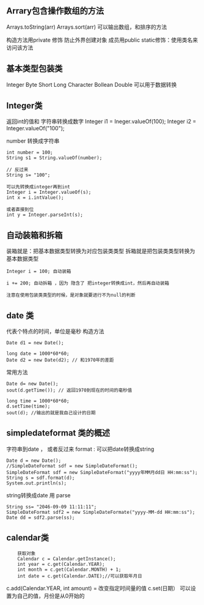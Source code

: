 ## Arrary包含操作数组的方法
Arrays.toString(arr)
Arrays.sort(arr)
可以输出数组，和排序的方法

构造方法用private 修饰 防止外界创建对象
成员用public static修饰：使用类名来访问该方法


## 基本类型包装类
Integer Byte Short Long Character Bollean Double
可以用于数据转换

## Integer类
返回int的值和 字符串转换成数字
Integer i1 = Ineger.valueOf(100);
Integer i2 = Integer.valueOf("100");

number 转换成字符串

    int number = 100;
    String s1 = String.valueOf(number);
    
    // 反过来
    String s= "100";
    
    可以先转换成integer再到int
    Integer i = Integer.valueOf(s);
    int x = i.intValue();
    
    或者直接到位
    int y = Integer.parseInt(s);
 

## 自动装箱和拆箱
装箱就是：把基本数据类型转换为对应包装类类型
拆箱就是把包装类类型转换为基本数据类型

    Integer i = 100; 自动装箱
    
    i += 200; 自动拆箱 ，因为 隐含了 把integer转换成int，然后再自动装箱
    
    注意在使用包装类类型的时候，是对象就要进行不为null的判断
    

## date 类
代表个特点的时间，单位是毫秒
构造方法

    Date d1 = new Date();
    
    long date = 1000*60*60;
    Date d2 = new Date(d2); // 和1970年的差距
    
常用方法

    Date d= new Date();
    sout(d.getTime()); // 返回1970到现在的时间的毫秒值
    
    long time = 1000*60*60;
    d.setTime(time);
    sout(d); //输出的就是我自己设计的日期
    
## simpledateformat 类的概述
字符串到date ， 或者反过来
format : 可以把date转换成string

    Date d = new Date();
    //SimpleDateFormat sdf = new SimpleDateFormat();
    SimpleDateFormat sdf = new SimpleDateFormat("yyyy年MM月dd日 HH:mm:ss");
    String s = sdf.format(d);
    System.out.println(s);
    
string转换成date 用 parse

    String ss= "2046-09-09 11:11:11";
    SimpleDateFormat sdf2 = new SimpleDateFormate("yyyy-MM-dd HH:mm:ss");
    Date dd = sdf2.parse(ss);
    
## calendar类

        获取对象
        Calendar c = Calendar.getInstance();
        int year = c.get(Calendar.YEAR);
        int month = c.get(Calendar.MONTH) + 1;
        int date = c.get(Calendar.DATE);//可以获取年月日
        
c.add(Calendar.YEAR, int amount) =  改变指定时间量的值
c.set(日期） 可以设置为自己的值，月份是从0开始的


        

